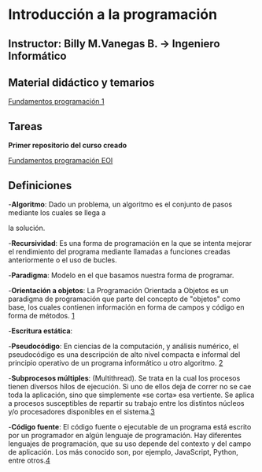 # Introducción a la programación

**Instructor: Billy M.Vanegas B. -> Ingeniero Informático**
------------------------------------------------------------

## Material didáctico y temarios

[Fundamentos programación 1](https://github.com/BillyClassTime/FundamentosProgramacionEOI/blob/master/Documentacion/Fundamentos%20de%20Programaci%C3%B3n.pdf)



## Tareas

**Primer repositorio del curso creado**

[Fundamentos programación EOI](https://github.com/jacs2501/FundamentosProgramacionEOI-1)






## Definiciones

-**Algoritmo**: Dado un problema, un algoritmo es el conjunto de pasos mediante los cuales se llega a          

la solución.

-**Recursividad**: Es una forma de programación en la que se intenta mejorar el rendimiento del programa mediante llamadas a funciones creadas anteriormente o el uso de bucles.

-**Paradigma**: Modelo en el que basamos nuestra forma de programar.

-**Orientación a objetos**: La Programación Orientada a Objetos es un paradigma de programación que parte del concepto de "objetos" como base, los cuales contienen información en forma de campos y código en forma de métodos. [1]

-**Escritura estática**:

-**Pseudocódigo**: En ciencias de la computación, y análisis numérico, el pseudocódigo​ es una descripción de alto nivel compacta e informal del principio operativo de un programa informático u otro algoritmo. [2]

-**Subprocesos múltiples**: (Multithread). Se trata en la cual los procesos tienen diversos hilos de ejecución. Si uno de ellos deja de correr no se cae toda la aplicación, sino que simplemente «se corta» esa vertiente. Se aplica a procesos susceptibles de repartir su trabajo entre los distintos núcleos y/o procesadores disponibles en el sistema.[3]

-**Código fuente**: El código fuente o ejecutable de un programa está escrito por un programador en algún lenguaje de programación. Hay diferentes lenguajes de programación, que su uso depende del contexto y del campo de aplicación. Los más conocido son, por ejemplo, JavaScript, Python, entre otros​.[4]

[1]:https://es.wikipedia.org/wiki/Programaci%C3%B3n_orientada_a_objetos
[2]:https://es.wikipedia.org/wiki/Pseudoc%C3%B3digo
[3]:https://www.glosarioit.com/Multihilo
[4]:https://es.wikipedia.org/wiki/C%C3%B3digo_fuente


